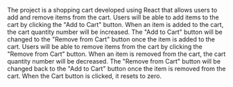 The project is a shopping cart developed using React that allows users to add and remove items from the cart. Users will be able to add items to the cart by clicking the "Add to Cart" button. When an item is added to the cart, the cart quantity number will be increased. The "Add to Cart" button will be changed to the "Remove from Cart" button once the item is added to the cart. Users will be able to remove items from the cart by clicking the "Remove from Cart" button. When an item is removed from the cart, the cart quantity number will be decreased. The "Remove from Cart" button will be changed back to the "Add to Cart" button once the item is removed from the cart. When the Cart button is clicked, it resets to zero.
